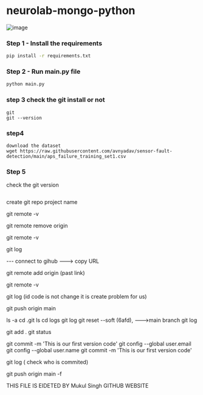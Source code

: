 # neurolab-mongo-python

![image](https://user-images.githubusercontent.com/57321948/196933065-4b16c235-f3b9-4391-9cfe-4affcec87c35.png)

### Step 1 - Install the requirements

```bash
pip install -r requirements.txt
```

### Step 2 - Run main.py file

```bash
python main.py
```
### step 3 check the git install or not

```
git
git --version
```

### step4 

``` 
download the dataset 
wget https://raw.githubusercontent.com/avnyadav/sensor-fault-detection/main/aps_failure_training_set1.csv
```
### Step 5 
check the git version 
``` git -- version
```
create git repo project name

git remote -v

git remote remove origin

git remote -v

git log

--- connect to gihub ---> copy URL 

git remote add origin (past link)

git remote -v

git log (id code is not change it is create problem for us)

git push origin main

ls -a
cd .git
ls
cd logs
git log
git reset --soft (6afd), --->main branch
git log

git add .
git status

git commit -m 'This is our first version code'
git config --global user.email
git config --global user.name
git commit -m 'This is our first version code'

git log ( check who is commited)

git push origin main -f














THIS FILE IS EIDETED BY Mukul Singh GITHUB  WEBSITE
